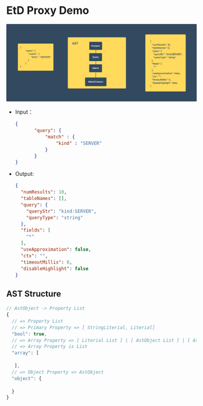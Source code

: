 # EtD Proxy Demo

![es-db](art/es-ast-db.png)

* Input：

  ``` json
  {
         "query": {
             "match" : {
                 "kind" : "SERVER"
             }
         }
  }
  ```

* Output:

  ``` json
  {
    "numResults": 10,
    "tableNames": [],
    "query": {
      "queryStr": "kind:SERVER",
      "queryType": "string"
    },
    "fields": [
      "*"
    ],
    "useApproximation": false,
    "ctx": "",
    "timeoutMillis": 0,
    "disableHighlight": false
  }
  ```
## AST Structure 

``` javascript
// AstObject -> Property List
{
  // => Property List
  // => Primary Property => [ StringLiterial, Literial]
  "bool": true,
  // => Array Property => [ Literial List ] | [ AstObject List ] | [ AstValueList List ]
  // => Array Property is List
  "array": [
      
   ],
  // => Object Property => AstObject 
  "object": {
  	    
  }
}
```

